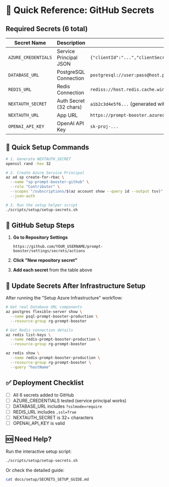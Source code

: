 # 🎯 Quick Reference: GitHub Secrets

## Required Secrets (6 total)

| Secret Name | Description | Example Value |
|-------------|-------------|---------------|
| `AZURE_CREDENTIALS` | Service Principal JSON | `{"clientId":"...","clientSecret":"...","subscriptionId":"...","tenantId":"..."}` |
| `DATABASE_URL` | PostgreSQL Connection | `postgresql://user:pass@host.postgres.database.azure.com:5432/db?sslmode=require` |
| `REDIS_URL` | Redis Connection | `rediss://host.redis.cache.windows.net:6380,password=key,ssl=True` |
| `NEXTAUTH_SECRET` | Auth Secret (32 chars) | `a1b2c3d4e5f6...` (generated with `openssl rand -hex 32`) |
| `NEXTAUTH_URL` | App URL | `https://prompt-booster.azurecontainerapps.io` |
| `OPENAI_API_KEY` | OpenAI API Key | `sk-proj-...` |

## 🚀 Quick Setup Commands

```bash
# 1. Generate NEXTAUTH_SECRET
openssl rand -hex 32

# 2. Create Azure Service Principal
az ad sp create-for-rbac \
  --name "sp-prompt-booster-github" \
  --role "Contributor" \
  --scopes "/subscriptions/$(az account show --query id --output tsv)" \
  --json-auth

# 3. Run the setup helper script
./scripts/setup/setup-secrets.sh
```

## 📱 GitHub Setup Steps

1. **Go to Repository Settings**
   ```
   https://github.com/YOUR_USERNAME/prompt-booster/settings/secrets/actions
   ```

2. **Click "New repository secret"**

3. **Add each secret** from the table above

## 🔄 Update Secrets After Infrastructure Setup

After running the "Setup Azure Infrastructure" workflow:

```bash
# Get real Database URL components
az postgres flexible-server show \
  --name psql-prompt-booster-production \
  --resource-group rg-prompt-booster

# Get Redis connection details  
az redis list-keys \
  --name redis-prompt-booster-production \
  --resource-group rg-prompt-booster

az redis show \
  --name redis-prompt-booster-production \
  --resource-group rg-prompt-booster \
  --query "hostName"
```

## ✅ Deployment Checklist

- [ ] All 6 secrets added to GitHub
- [ ] AZURE_CREDENTIALS tested (service principal works)
- [ ] DATABASE_URL includes `?sslmode=require`
- [ ] REDIS_URL includes `,ssl=True`
- [ ] NEXTAUTH_SECRET is 32+ characters
- [ ] OPENAI_API_KEY is valid

## 🆘 Need Help?

Run the interactive setup script:
```bash
./scripts/setup/setup-secrets.sh
```

Or check the detailed guide:
```bash
cat docs/setup/SECRETS_SETUP_GUIDE.md
```
